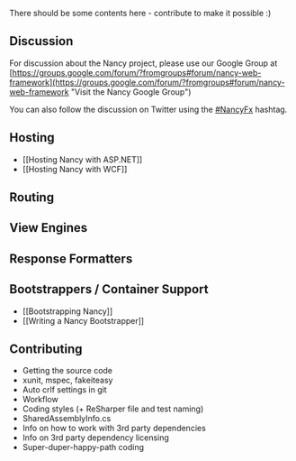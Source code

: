 There should be some contents here - contribute to make it possible :)

## Discussion
For discussion about the Nancy project, please use our Google Group at [https://groups.google.com/forum/?fromgroups#forum/nancy-web-framework](https://groups.google.com/forum/?fromgroups#forum/nancy-web-framework "Visit the Nancy Google Group")

You can also follow the discussion on Twitter using the [#NancyFx](http://search.twitter.com/search?q=%23Nancyfx) hashtag.

## Hosting

* [[Hosting Nancy with ASP.NET]]
* [[Hosting Nancy with WCF]]

## Routing


## View Engines


## Response Formatters


## Bootstrappers / Container Support

* [[Bootstrapping Nancy]]
* [[Writing a Nancy Bootstrapper]]

## Contributing

* Getting the source code
* xunit, mspec, fakeiteasy
* Auto crlf settings in git
* Workflow
* Coding styles (+ ReSharper file and test naming)
* SharedAssemblyInfo.cs
* Info on how to work with 3rd party dependencies
* Info on 3rd party dependency licensing
* Super-duper-happy-path coding